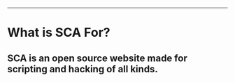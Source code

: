 ---
# What is SCA For?
## SCA is an open source website made for scripting and hacking of all kinds.

